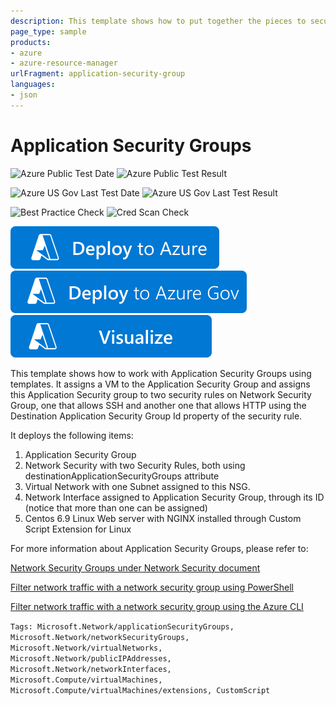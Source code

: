 ```yaml
---
description: This template shows how to put together the pieces to secure workloads using NSGs with Application Security Groups. It will deploy a Linux VM running NGINX and through the usage of Applicaton Security Groups on Network Security Groups we will allow access to ports 22 and 80 to a VM assigned to Application Security Group called webServersAsg.
page_type: sample
products:
- azure
- azure-resource-manager
urlFragment: application-security-group
languages:
- json
---
```

# Application Security Groups

![Azure Public Test Date](https://azurequickstartsservice.blob.core.windows.net/badges/quickstarts/microsoft.network/application-security-group/PublicLastTestDate.svg)
![Azure Public Test Result](https://azurequickstartsservice.blob.core.windows.net/badges/quickstarts/microsoft.network/application-security-group/PublicDeployment.svg)

![Azure US Gov Last Test Date](https://azurequickstartsservice.blob.core.windows.net/badges/quickstarts/microsoft.network/application-security-group/FairfaxLastTestDate.svg)
![Azure US Gov Last Test Result](https://azurequickstartsservice.blob.core.windows.net/badges/quickstarts/microsoft.network/application-security-group/FairfaxDeployment.svg)

![Best Practice Check](https://azurequickstartsservice.blob.core.windows.net/badges/quickstarts/microsoft.network/application-security-group/BestPracticeResult.svg)
![Cred Scan Check](https://azurequickstartsservice.blob.core.windows.net/badges/quickstarts/microsoft.network/application-security-group/CredScanResult.svg)

[![Deploy to Azure](https://raw.githubusercontent.com/Azure/azure-quickstart-templates/master/1-CONTRIBUTION-GUIDE/images/deploytoazure.svg?sanitize=true)](https://portal.azure.com/#create/Microsoft.Template/uri/https%3A%2F%2Fraw.githubusercontent.com%2FAzure%2Fazure-quickstart-templates%2Fmaster%2Fquickstarts%2Fmicrosoft.network%2Fapplication-security-group%2Fazuredeploy.json)
[![Deploy to Azure US Gov](https://raw.githubusercontent.com/Azure/azure-quickstart-templates/master/1-CONTRIBUTION-GUIDE/images/deploytoazuregov.svg?sanitize=true)](https://portal.azure.us/#create/Microsoft.Template/uri/https%3A%2F%2Fraw.githubusercontent.com%2FAzure%2Fazure-quickstart-templates%2Fmaster%2Fquickstarts%2Fmicrosoft.network%2Fapplication-security-group%2Fazuredeploy.json)
[![Visualize](https://raw.githubusercontent.com/Azure/azure-quickstart-templates/master/1-CONTRIBUTION-GUIDE/images/visualizebutton.svg?sanitize=true)](http://armviz.io/#/?load=https%3A%2F%2Fraw.githubusercontent.com%2FAzure%2Fazure-quickstart-templates%2Fmaster%2Fquickstarts%2Fmicrosoft.network%2Fapplication-security-group%2Fazuredeploy.json)

This template shows how to work with Application Security Groups using templates. It assigns a VM to the Application Security Group and assigns this Application Security group to two security rules on Network Security Group, one that allows SSH and another one that allows HTTP using the Destination Application Security Group Id property of the security rule.

It deploys the following items:
1. Application Security Group
2. Network Security with two Security Rules, both using destinationApplicationSecurityGroups attribute
3. Virtual Network with one Subnet assigned to this NSG.
4. Network Interface assigned to Application Security Group, through its ID (notice that more than one can be assigned)
5. Centos 6.9 Linux Web server with NGINX installed through Custom Script Extension for Linux

For more information about Application Security Groups, please refer to:

[Network Security Groups under Network Security document](https://learn.microsoft.com/azure/virtual-network/security-overview#application-security-groupshttps://learn.microsoft.com/azure/virtual-network/security-overview)

[Filter network traffic with a network security group using PowerShell](https://learn.microsoft.com/azure/virtual-network/tutorial-filter-network-traffic)

[Filter network traffic with a network security group using the Azure CLI](https://learn.microsoft.com/azure/virtual-network/tutorial-filter-network-traffic-cli)

`Tags: Microsoft.Network/applicationSecurityGroups, Microsoft.Network/networkSecurityGroups, Microsoft.Network/virtualNetworks, Microsoft.Network/publicIPAddresses, Microsoft.Network/networkInterfaces, Microsoft.Compute/virtualMachines, Microsoft.Compute/virtualMachines/extensions, CustomScript`
